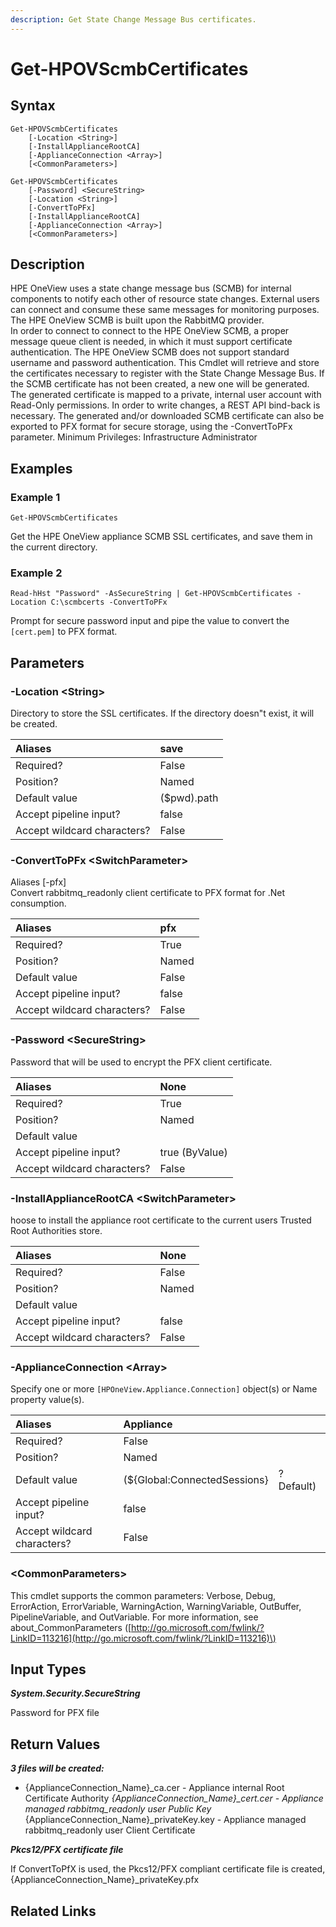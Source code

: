 ```yaml
---
description: Get State Change Message Bus certificates.
---
```


# Get-HPOVScmbCertificates

## Syntax

```text
Get-HPOVScmbCertificates
    [-Location <String>]
    [-InstallApplianceRootCA]
    [-ApplianceConnection <Array>]
    [<CommonParameters>]
```

```text
Get-HPOVScmbCertificates
    [-Password] <SecureString>
    [-Location <String>]
    [-ConvertToPFx]
    [-InstallApplianceRootCA]
    [-ApplianceConnection <Array>]
    [<CommonParameters>]
```

## Description

HPE OneView uses a state change message bus \(SCMB\) for internal components to notify each other of resource state changes. External users can connect and consume these same messages for monitoring purposes. The HPE OneView SCMB is built upon the RabbitMQ provider.  
In order to connect to connect to the HPE OneView SCMB, a proper message queue client is needed, in which it must support certificate authentication. The HPE OneView SCMB does not support standard username and password authentication. This Cmdlet will retrieve and store the certificates necessary to register with the State Change Message Bus. If the SCMB certificate has not been created, a new one will be generated. The generated certificate is mapped to a private, internal user account with Read-Only permissions. In order to write changes, a REST API bind-back is necessary. The generated and/or downloaded SCMB certificate can also be exported to PFX format for secure storage, using the -ConvertToPFx parameter. Minimum Privileges: Infrastructure Administrator

## Examples

### Example 1

```text
Get-HPOVScmbCertificates
```

Get the HPE OneView appliance SCMB SSL certificates, and save them in the current directory.

### Example 2

```text
Read-hHst "Password" -AsSecureString | Get-HPOVScmbCertificates -Location C:\scmbcerts -ConvertToPFx
```

Prompt for secure password input and pipe the value to convert the `[cert.pem]` to PFX format.

## Parameters

### -Location &lt;String&gt;

Directory to store the SSL certificates. If the directory doesn"t exist, it will be created.

| Aliases | save |
| :--- | :--- |
| Required? | False |
| Position? | Named |
| Default value | \($pwd\).path |
| Accept pipeline input? | false |
| Accept wildcard characters? | False |

### -ConvertToPFx &lt;SwitchParameter&gt;

Aliases \[-pfx\]  
Convert rabbitmq\_readonly client certificate to PFX format for .Net consumption.

| Aliases | pfx |
| :--- | :--- |
| Required? | True |
| Position? | Named |
| Default value | False |
| Accept pipeline input? | false |
| Accept wildcard characters? | False |

### -Password &lt;SecureString&gt;

Password that will be used to encrypt the PFX client certificate.

| Aliases | None |
| :--- | :--- |
| Required? | True |
| Position? | Named |
| Default value |  |
| Accept pipeline input? | true \(ByValue\) |
| Accept wildcard characters? | False |

### -InstallApplianceRootCA &lt;SwitchParameter&gt;

hoose to install the appliance root certificate to the current users Trusted Root Authorities store.

| Aliases | None |
| :--- | :--- |
| Required? | False |
| Position? | Named |
| Default value |  |
| Accept pipeline input? | false |
| Accept wildcard characters? | False |

### -ApplianceConnection &lt;Array&gt;

Specify one or more `[HPOneView.Appliance.Connection]` object\(s\) or Name property value\(s\).

| Aliases | Appliance |  |
| :--- | :--- | :--- |
| Required? | False |  |
| Position? | Named |  |
| Default value | \(${Global:ConnectedSessions} | ? Default\) |
| Accept pipeline input? | false |  |
| Accept wildcard characters? | False |  |

### &lt;CommonParameters&gt;

This cmdlet supports the common parameters: Verbose, Debug, ErrorAction, ErrorVariable, WarningAction, WarningVariable, OutBuffer, PipelineVariable, and OutVariable. For more information, see about\_CommonParameters \([http://go.microsoft.com/fwlink/?LinkID=113216](http://go.microsoft.com/fwlink/?LinkID=113216)\)

## Input Types

_**System.Security.SecureString**_

Password for PFX file

## Return Values

_**3 files will be created:**_

* {ApplianceConnection\_Name}\_ca.cer - Appliance internal Root Certificate Authority  _{ApplianceConnection\_Name}\_cert.cer - Appliance managed rabbitmq\_readonly user Public Key_  {ApplianceConnection\_Name}\_privateKey.key - Appliance managed rabbitmq\_readonly user Client Certificate

_**Pkcs12/PFX certificate file**_

If ConvertToPfX is used, the Pkcs12/PFX compliant certificate file is created, {ApplianceConnection\_Name}\_privateKey.pfx

## Related Links

